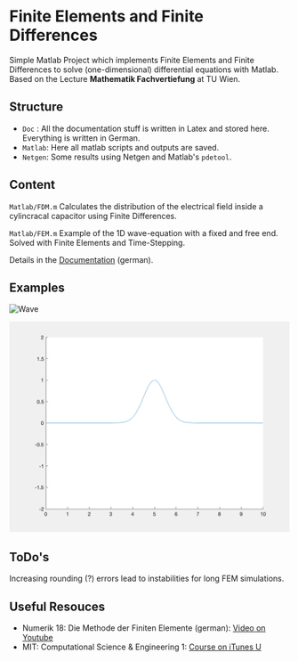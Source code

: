 # Finite Elements and Finite Differences

Simple Matlab Project which implements Finite Elements and Finite Differences to solve (one-dimensional) differential equations with Matlab.
Based on the Lecture __Mathematik Fachvertiefung__ at TU Wien.

## Structure

* `Doc` : All the documentation stuff is written in Latex and stored here. Everything is written in German.
* `Matlab`: Here all matlab scripts and outputs are saved.
* `Netgen`: Some results using Netgen and Matlab's `pdetool`.

## Content

`Matlab/FDM.m` Calculates the distribution of the electrical field inside a cylincracal capacitor using Finite Differences.

`Matlab/FEM.m` Example of the 1D wave-equation with a fixed and free end. Solved with Finite Elements and Time-Stepping.

Details in the [Documentation](Doc/document.pdf) (german).

## Examples

![Wave](Matlab/wave.png)

![Wave Equation Animation](Matlab/fem.gif)

## ToDo's

Increasing rounding (?) errors lead to instabilities for long FEM simulations.

## Useful Resouces

* Numerik 18: Die Methode der Finiten Elemente (german): [Video on Youtube](https://www.youtube.com/watch?v=2JgZGHUEJWE)
* MIT: Computational Science & Engineering 1: [Course on iTunes U](https://itunes.apple.com/at/podcast/computational-science-and-engineering-i/id354869177?mt=2)
